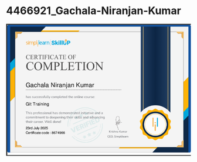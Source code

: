 # 4466921\_Gachala-Niranjan-Kumar

<img src="https://github.com/GachalaNiranjanKumar/4466921_Gachala-Niranjan-Kumar/blob/main/Git/Git%20Certificate.jpg.png" alt="image">

